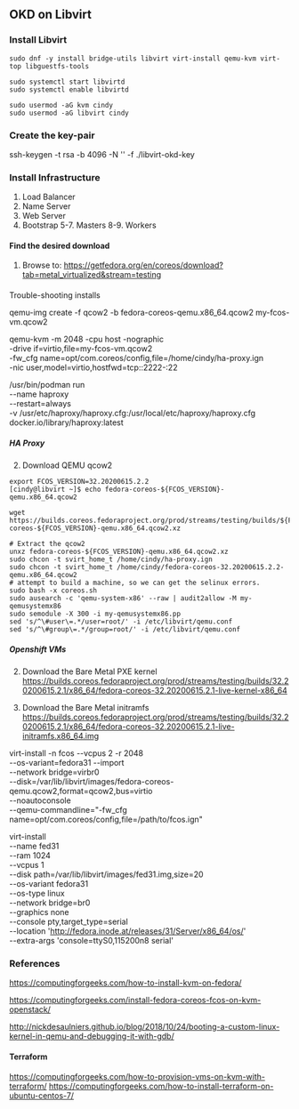 ## OKD on Libvirt

### Install Libvirt

```
sudo dnf -y install bridge-utils libvirt virt-install qemu-kvm virt-top libguestfs-tools

sudo systemctl start libvirtd
sudo systemctl enable libvirtd

sudo usermod -aG kvm cindy
sudo usermod -aG libvirt cindy
```

### Create the key-pair
ssh-keygen -t rsa -b 4096 -N '' -f ./libvirt-okd-key

### Install Infrastructure

1. Load Balancer
2. Name Server
3. Web Server
4. Bootstrap
5-7. Masters
8-9. Workers

#### Find the desired download
1. Browse to:
  https://getfedora.org/en/coreos/download?tab=metal_virtualized&stream=testing

####
Trouble-shooting installs

qemu-img create -f qcow2 -b fedora-coreos-qemu.x86_64.qcow2 my-fcos-vm.qcow2

qemu-kvm -m 2048 -cpu host -nographic \
  -drive if=virtio,file=my-fcos-vm.qcow2 \
  -fw_cfg name=opt/com.coreos/config,file=/home/cindy/ha-proxy.ign \
  -nic user,model=virtio,hostfwd=tcp::2222-:22

/usr/bin/podman run \
  --name haproxy \
  --restart=always \
  -v /usr/etc/haproxy/haproxy.cfg:/usr/local/etc/haproxy/haproxy.cfg \
  docker.io/library/haproxy:latest


##### HA Proxy
2. Download QEMU qcow2
```
export FCOS_VERSION=32.20200615.2.2
[cindy@libvirt ~]$ echo fedora-coreos-${FCOS_VERSION}-qemu.x86_64.qcow2

wget https://builds.coreos.fedoraproject.org/prod/streams/testing/builds/${FCOS_VERSION}/x86_64/fedora-coreos-${FCOS_VERSION}-qemu.x86_64.qcow2.xz

# Extract the qcow2
unxz fedora-coreos-${FCOS_VERSION}-qemu.x86_64.qcow2.xz
sudo chcon -t svirt_home_t /home/cindy/ha-proxy.ign
sudo chcon -t svirt_home_t /home/cindy/fedora-coreos-32.20200615.2.2-qemu.x86_64.qcow2 
# attempt to build a machine, so we can get the selinux errors.
sudo bash -x coreos.sh 
sudo ausearch -c 'qemu-system-x86' --raw | audit2allow -M my-qemusystemx86
sudo semodule -X 300 -i my-qemusystemx86.pp
sed 's/^\#user\=.*/user=root/' -i /etc/libvirt/qemu.conf
sed 's/^\#group\=.*/group=root/' -i /etc/libvirt/qemu.conf

```

##### Openshift VMs
2. Download the Bare Metal PXE kernel 
https://builds.coreos.fedoraproject.org/prod/streams/testing/builds/32.20200615.2.1/x86_64/fedora-coreos-32.20200615.2.1-live-kernel-x86_64

3. Download the Bare Metal initramfs
https://builds.coreos.fedoraproject.org/prod/streams/testing/builds/32.20200615.2.1/x86_64/fedora-coreos-32.20200615.2.1-live-initramfs.x86_64.img

virt-install -n fcos --vcpus 2 -r 2048 \
  --os-variant=fedora31 --import \
  --network bridge=virbr0 \
  --disk=/var/lib/libvirt/images/fedora-coreos-qemu.qcow2,format=qcow2,bus=virtio \
  --noautoconsole \
  --qemu-commandline="-fw_cfg name=opt/com.coreos/config,file=/path/to/fcos.ign"

virt-install \
--name fed31 \
--ram 1024 \
--vcpus 1 \
--disk path=/var/lib/libvirt/images/fed31.img,size=20 \
--os-variant fedora31 \
--os-type linux \
--network bridge=br0 \
--graphics none \
--console pty,target_type=serial \
--location 'http://fedora.inode.at/releases/31/Server/x86_64/os/' \
--extra-args 'console=ttyS0,115200n8 serial'

### References

https://computingforgeeks.com/how-to-install-kvm-on-fedora/

https://computingforgeeks.com/install-fedora-coreos-fcos-on-kvm-openstack/


http://nickdesaulniers.github.io/blog/2018/10/24/booting-a-custom-linux-kernel-in-qemu-and-debugging-it-with-gdb/
#### Terraform
https://computingforgeeks.com/how-to-provision-vms-on-kvm-with-terraform/
https://computingforgeeks.com/how-to-install-terraform-on-ubuntu-centos-7/
